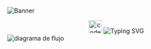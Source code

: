 ![Banner](https://github.com/user-attachments/assets/5260e4cc-c22c-49fe-8e36-23810779c396)

<div align="center" >
  <img src="https://github.com/user-attachments/assets/9e5f5ccd-ff20-4a90-893b-fe91005dff6e" alt="code" width=30px>
  <img src="https://readme-typing-svg.herokuapp.com?font=Fira+Code&pause=1000&width=435&lines=In+development" alt="Typing SVG">
</div>

<img src="https://github.com/user-attachments/assets/9ec0d3d8-63b7-4878-8cfa-b2b992c021cb" alt="diagrama de flujo">
